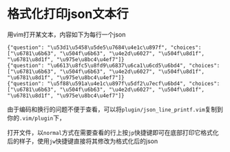 格式化打印json文本行
====================

用vim打开某文本，内容如下为每行一个json

    {"question": "\u53d1\u5458\u5de5\u7684\u4e1c\u897f", "choices": ["\u6781\u6b63", "\u504f\u6b63", "\u4e2d\u6027", "\u504f\u8d1f", "\u6781\u8d1f", "\u975e\u8bc4\u4ef7"]}
    {"question": "\u6613\u8fc5\u8fd9\u6837\u6ca1\u6cd5\u6bd4", "choices": ["\u6781\u6b63", "\u504f\u6b63", "\u4e2d\u6027", "\u504f\u8d1f", "\u6781\u8d1f", "\u975e\u8bc4\u4ef7"]}
    {"question": "\u5f88\u591a\u4e1c\u897f\u5df2\u7ecf\u6bd4", "choices": ["\u6781\u6b63", "\u504f\u6b63", "\u4e2d\u6027", "\u504f\u8d1f", "\u6781\u8d1f", "\u975e\u8bc4\u4ef7"]}

由于编码和换行的问题不便于查看，可以将`plugin/json_line_printf.vim`复制到你的`.vim/plugin`下，

打开文件，以`normal`方式在需要查看的行上按`jp`快捷键即可在底部打印它格式化后的样子，使用`jw`快捷键直接将其修改为格式化后的json
